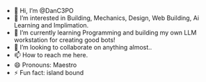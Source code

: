 - 👋 Hi, I’m @DanC3PO
- 👀 I’m interested in Building, Mechanics, Design, Web Building, Ai Learning and Implimation.
- 🌱 I’m currently learning Programming and building my own LLM workstation for creating good bots!
- 💞️ I’m looking to collaborate on anything almost..
- 📫 How to reach me here.
- 😄 Pronouns: Maestro
- ⚡ Fun fact: island bound

<!---
DanC3PO/DanC3PO is a ✨ special ✨ repository because its `README.md` (this file) appears on your GitHub profile.
You can click the Preview link to take a look at your changes.
--->
